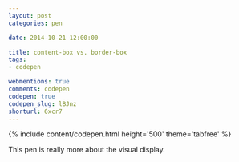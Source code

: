 ```yaml
---
layout: post
categories: pen

date: 2014-10-21 12:00:00

title: content-box vs. border-box
tags:
- codepen

webmentions: true
comments: codepen
codepen: true
codepen_slug: lBJnz
shorturl: 6xcr7
---
```



{% include content/codepen.html height='500' theme='tabfree' %}

This pen is really more about the visual display.
